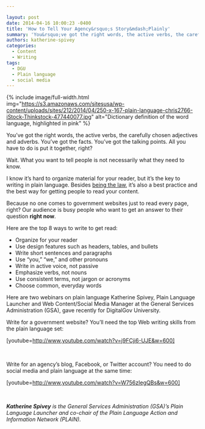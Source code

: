 ```yaml
---

layout: post
date: 2014-04-16 10:00:23 -0400
title: 'How to Tell Your Agency&rsquo;s Story&mdash;Plainly'
summary: 'You&rsquo;ve got the right words, the active verbs, the carefully chosen adjectives and adverbs. You&rsquo;ve got the facts. You&rsquo;ve got the talking points. All you have to do is put it together, right? Wait. What you want to tell people is not necessarily what they need to know. I know it&rsquo;s hard to organize material'
authors: katherine-spivey
categories:
  - Content
  - Writing
tags:
  - DGU
  - Plain language
  - social media
---
```



{% include image/full-width.html img="https://s3.amazonaws.com/sitesusa/wp-content/uploads/sites/212/2014/04/250-x-167-plain-language-chris2766-iStock-Thinkstock-477440077.jpg" alt="Dictionary definition of the word language, highlighted in pink" %} 

You’ve got the right words, the active verbs, the carefully chosen adjectives and adverbs. You’ve got the facts. You’ve got the talking points. All you have to do is put it together, right?

Wait. What you want to tell people is not necessarily what they need to know.

I know it’s hard to organize material for your reader, but it’s the key to writing in plain language. Besides [being the law](http://www.gpo.gov/fdsys/pkg/PLAW-111publ274/pdf/PLAW-111publ274.pdf), it’s also a best practice and the best way for getting people to read your content.

Because no one comes to government websites just to read every page, right? Our audience is busy people who want to get an answer to their question **right now**.

Here are the top 8 ways to write to get read:

  * Organize for your reader
  * Use design features such as headers, tables, and bullets
  * Write short sentences and paragraphs
  * Use “you,” “we,” and other pronouns
  * Write in active voice, not passive
  * Emphasize verbs, not nouns
  * Use consistent terms, not jargon or acronyms
  * Choose common, everyday words

Here are two webinars on plain language Katherine Spivey, Plain Language Launcher and Web Content/Social Media Manager at the General Services Administration (GSA), gave recently for DigitalGov University.

Write for a government website? You’ll need the top Web writing skills from the plain language set:

[youtube=http://www.youtube.com/watch?v=j9FCji6-UJE&w=600]

&nbsp;

Write for an agency’s blog, Facebook, or Twitter account? You need to do social media and plain language at the same time:

[youtube=http://www.youtube.com/watch?v=W756zIegQBs&w=600]

&nbsp;

_**Katherine Spivey** is the General Services Administration (GSA)&#8217;s Plain Language Launcher and co-chair of the Plain Language Action and Information Network (PLAIN)._